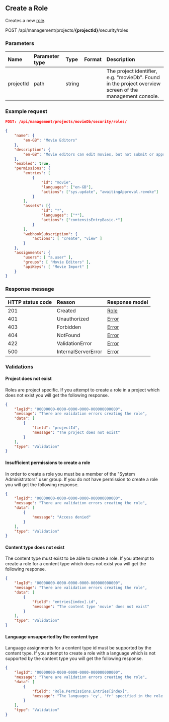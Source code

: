 ## Create a Role

Creates a new [role](/model/role.md).

<span class="label label--post">POST</span> /api/management/projects/**{projectId}**/security/roles

### Parameters

| Name      | Parameter type | Type   | Format | Description                                                                                             |
|:----------|:---------------|:-------|:-------|:--------------------------------------------------------------------------------------------------------|
| projectId | path           | string |        | The project identifier, e.g. "movieDb". Found in the project overview screen of the management console. |

### Example request

```json
POST: /api/management/projects/movieDb/security/roles/

{
    "name": {
        "en-GB": "Movie Editors"
    },
    "description": {
        "en-GB": "Movie editors can edit movies, but not submit or approve them"
    },
    "enabled": true,
    "permissions": {
        "entries": [
            {
                "id": "movie",
                "languages": ["en-GB"],
                "actions": ["sys.update", "awaitingApproval.revoke"]
            }
        ],
        "assets": [{
                "id": "*",
                "languages": ["*"],
                "actions": ["contensisEntryBasic.*"]
            }
        ],
        "webhookSubscription": {
            "actions": [ "create", "view" ]
        }
    },
    "assignments": {
        "users": [ "a.user" ],
        "groups": [ "Movie Editors" ],
        "apiKeys": [ "Movie Import" ]
    }
}
```

### Response message

| HTTP status code | Reason | Response model |
|:-|:-|:-|
| 201 | Created | [Role](/model/role.md) |
| 401 | Unauthorized | [Error](/key-concepts/errors.md) |
| 403 | Forbidden | [Error](/key-concepts/errors.md) |
| 404 | NotFound | [Error](/key-concepts/errors.md) |
| 422 | ValidationError | [Error](/key-concepts/errors.md) |
| 500 | InternalServerError | [Error](/key-concepts/errors.md) |

### Validations

#### Project does not exist

Roles are project specific. If you attempt to create a role in a project which does not exist you will get the following response. 

```json
{
    "logId": "00000000-0000-0000-0000-000000000000",
    "message": "There are validation errors creating the role",
    "data": [
        {
            "field": "projectId",
            "message": "The project does not exist"
        }
    ],
    "type": "Validation"
}
```

#### Insufficient permissions to create a role

In order to create a role you must be a member of the "System Administrators" user group. If you do not have permission to create a role you will get the following response.

```json
{
    "logId": "00000000-0000-0000-0000-000000000000",
    "message": "There are validation errors creating the role",
    "data": [
        {
            "message": "Access denied"
        }
    ],
    "type": "Validation"
}
```

#### Content type does not exist

The content type must exist to be able to create a role. If you attempt to create a role for a content type which does not exist you will get the following response.

```json
{
    "logId": "00000000-0000-0000-0000-000000000000",
    "message": "There are validation errors creating the role",
    "data": [
        {
            "field": "entries[index].id",
            "message": "The content type 'movie' does not exist"
        }
    ],
    "type": "Validation"
}
```

#### Language unsupported by the content type

Language assignments for a content type id must be supported by the content type. If you attempt to create a role with a language which is not supported by the content type you will get the following response.

```json
{
    "logId": "00000000-0000-0000-0000-000000000000",
    "message": "There are validation errors creating the role",
    "data": [
        {
            "field": "Role.Permissions.Entries[index]",
            "message": "The languages 'cy', 'fr' specified in the role are not supported by the content type."
        }
    ],
    "type": "Validation"
}
```